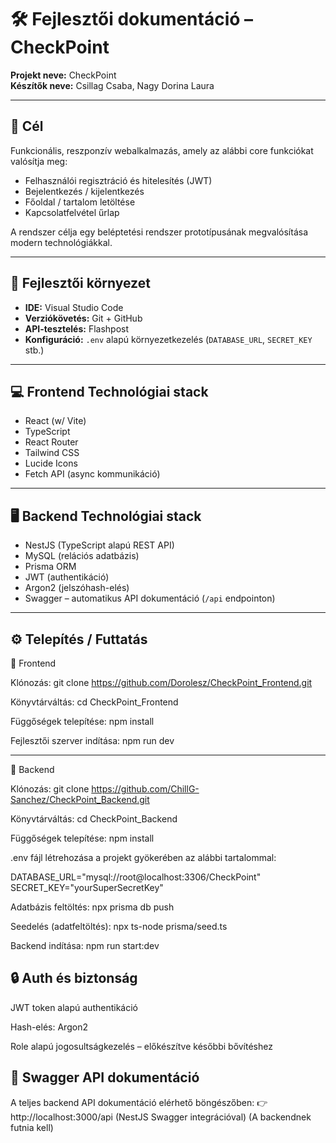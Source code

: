 # 🛠️ Fejlesztői dokumentáció – CheckPoint
 
**Projekt neve:** CheckPoint  
**Készítők neve:** Csillag Csaba, Nagy Dorina Laura
 
---
 
## 🎯 Cél
 
Funkcionális, reszponzív webalkalmazás, amely az alábbi core funkciókat valósítja meg:
- Felhasználói regisztráció és hitelesítés (JWT)
- Bejelentkezés / kijelentkezés
- Főoldal / tartalom letöltése
- Kapcsolatfelvétel űrlap
 
A rendszer célja egy beléptetési rendszer prototípusának megvalósítása modern technológiákkal.
 
---
 
## 🧰 Fejlesztői környezet
 
- **IDE:** Visual Studio Code  
- **Verziókövetés:** Git + GitHub  
- **API-tesztelés:** Flashpost  
- **Konfiguráció:** `.env` alapú környezetkezelés (`DATABASE_URL`, `SECRET_KEY` stb.)
 
---
 
## 💻 Frontend Technológiai stack
 
- React (w/ Vite)  
- TypeScript  
- React Router  
- Tailwind CSS  
- Lucide Icons  
- Fetch API (async kommunikáció)
 
---
 
## 🖥️ Backend Technológiai stack
 
- NestJS (TypeScript alapú REST API)  
- MySQL (relációs adatbázis)  
- Prisma ORM  
- JWT (authentikáció)  
- Argon2 (jelszóhash-elés)  
- Swagger – automatikus API dokumentáció (`/api` endpointon)
 
---
 
## ⚙️ Telepítés / Futtatás
 
🔹 Frontend
 
Klónozás:
git clone https://github.com/Dorolesz/CheckPoint_Frontend.git
 
Könyvtárváltás:
cd CheckPoint_Frontend
 
Függőségek telepítése:
npm install
 
Fejlesztői szerver indítása:
npm run dev
____________
🔹 Backend
 
Klónozás:
git clone https://github.com/ChillG-Sanchez/CheckPoint_Backend.git
 
Könyvtárváltás:
cd CheckPoint_Backend
 
Függőségek telepítése:
npm install
 
.env fájl létrehozása a projekt gyökerében az alábbi tartalommal:
 
DATABASE_URL="mysql://root@localhost:3306/CheckPoint"
SECRET_KEY="yourSuperSecretKey"
 
Adatbázis feltöltés:
npx prisma db push
 
Seedelés (adatfeltöltés):
npx ts-node prisma/seed.ts
 
Backend indítása:
npm run start:dev
 
## 🔒 Auth és biztonság
JWT token alapú authentikáció
 
Hash-elés: Argon2
 
Role alapú jogosultságkezelés – előkészítve későbbi bővítéshez
 
## 📘 Swagger API dokumentáció
A teljes backend API dokumentáció elérhető böngészőben:
👉 http://localhost:3000/api
(NestJS Swagger integrációval)
(A backendnek futnia kell)

